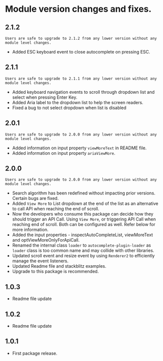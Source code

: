 # Module version changes and fixes.

## 2.1.2

`Users are safe to upgrade to 2.1.2 from any lower version without any module level changes.`
- Added ESC keyboard event to close autocomplete on pressing ESC.

## 2.1.1

`Users are safe to upgrade to 2.1.1 from any lower version without any module level changes.`
- Added keyboard navigation events to scroll through dropdown list and select when pressing Enter Key.
- Added Aria label to the dropdown list to help the screen readers.
- Fixed a bug to not select dropdown when list is disabled

## 2.0.1

`Users are safe to upgrade to 2.0.0 from any lower version without any module level changes.`
- Added information on input property `viewMoreText` in README file.
- Added information on input property `ariaViewMore`.

## 2.0.0

`Users are safe to upgrade to 2.0.0 from any lower version without any module level changes.`

- Search algorithm has been redefined without impacting prior versions. Certain bugs are fixed.
- Added `View More` to List dropdown at the end of the list as an alternative to call API when reaching the end of scroll.
- Now the developers who consume this package can decide how they should trigger an API Call. Using `View More`, or triggering API Call when reaching end of scroll. Both can be configured as well. Refer below for more information.
- Added the input properties - inspectAutoCompleteList, viewMoreText and optViewMoreOnlyForApiCall.
- Renamed the internal class `loader`  to `autocomplete-plugin-loader` as `loader` class is too common name and may collide with other libraries.
- Updated scroll event and resize event by using `Renderer2` to efficiently manage the event listeners.
- Updated Readme file and stackblitz examples.
- Upgrade to this package is recommended.

## 1.0.3
- Readme file update

## 1.0.2
- Readme file update

## 1.0.1
- First package release.
